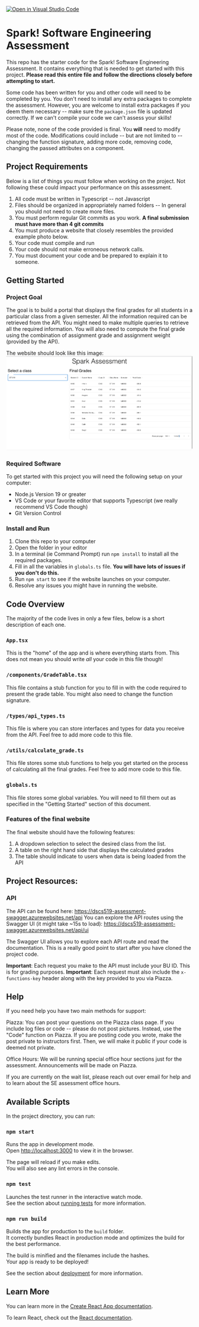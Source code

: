 [![Open in Visual Studio Code](https://classroom.github.com/assets/open-in-vscode-c66648af7eb3fe8bc4f294546bfd86ef473780cde1dea487d3c4ff354943c9ae.svg)](https://classroom.github.com/online_ide?assignment_repo_id=9818519&assignment_repo_type=AssignmentRepo)
# Spark! Software Engineering Assessment

This repo has the starter code for the Spark! Software Engineering Assessment. It contains everything that is needed to get started with this project. **Please read this entire file and follow the directions closely before attempting to start.**

Some code has been written for you and other code will need to be completed by you. You don't need to install any extra packages to complete the assessment. However, you are welcome to install extra packages if you deem them necessary -- make sure the `package.json` file is updated correctly. If we can't compile your code we can't assess your skills!

Please note, none of the code provided is final. You **will** need to modify most of the code. Modifications could include -- but are not limited to -- changing the function signature, adding more code, removing code, changing the passed attributes on a component.

## Project Requirements

Below is a list of things you must follow when working on the project. Not following these could impact your performance on this assessment.

1. All code must be written in Typescript -- not Javascript
2. Files should be organized in appropriately named folders -- In general you should not need to create more files.
3. You must perform regular Git commits as you work. **A final submission must have more than 4 git commits**
4. You must produce a website that closely resembles the provided example photo below.
5. Your code must compile and run
6. Your code should not make erroneous network calls.
7. You must document your code and be prepared to explain it to someone.

## Getting Started

### Project Goal

The goal is to build a portal that displays the final grades for all students in a particular class from a given semester. All the information required can be retrieved from the API. You might need to make multiple queries to retrieve all the required information. You will also need to compute the final grade using the combination of assignment grade and assignment weight (provided by the API).

The website should look like this image:
![](image.png)

### Required Software

To get started with this project you will need the following setup on your computer:

- Node.js Version 19 or greater
- VS Code or your favorite editor that supports Typescript (we really recommend VS Code though)
- Git Version Control

### Install and Run

1. Clone this repo to your computer
2. Open the folder in your editor
3. In a terminal (ie Command Prompt) run `npm install` to install all the required packages.
4. Fill in all the variables in `globals.ts` file. **You will have lots of issues if you don't do this.**
5. Run `npm start` to see if the website launches on your computer.
6. Resolve any issues you might have in running the website.

## Code Overview

The majority of the code lives in only a few files, below is a short description of each one.

### `App.tsx`

This is the "home" of the app and is where everything starts from. This does not mean you should write _all_ your code in this file though!

### `/components/GradeTable.tsx`

This file contains a stub function for you to fill in with the code required to present the grade table. You might also need to change the function signature.

### `/types/api_types.ts`

This file is where you can store interfaces and types for data you receive from the API. Feel free to add more code to this file.

### `/utils/calculate_grade.ts`

This file stores some stub functions to help you get started on the process of calculating all the final grades. Feel free to add more code to this file.

### `globals.ts`

This file stores some global variables. You will need to fill them out as specified in the "Getting Started" section of this document.

### Features of the final website

The final website should have the following features:

1. A dropdown selection to select the desired class from the list.
2. A table on the right hand side that displays the calculated grades
3. The table should indicate to users when data is being loaded from the API

## Project Resources:

### API

The API can be found here: https://dscs519-assessment-swagger.azurewebsites.net/api
You can explore the API routes using the Swagger UI (it might take ~15s to load): https://dscs519-assessment-swagger.azurewebsites.net/api/ui

The Swagger UI allows you to explore each API route and read the documentation. This is a really good point to start after you have cloned the project code.

**Important**: Each request you make to the API must include your BU ID. This is for grading purposes.
**Important**: Each request must also include the `x-functions-key` header along with the key provided to you via Piazza.

## Help

If you need help you have two main methods for support:

Piazza: You can post your questions on the Piazza class page. If you include log files or code -- please do not post pictures. Instead, use the "Code" function on Piazza. If you are posting code you wrote, make the post private to instructors first. Then, we will make it public if your code is deemed not private.

Office Hours: We will be running special office hour sections just for the assessment. Announcements will be made on Piazza.

If you are currently on the wait list, please reach out over email for help and to learn about the SE assessment office hours.

## Available Scripts

In the project directory, you can run:

### `npm start`

Runs the app in development mode.\
Open [http://localhost:3000](http://localhost:3000) to view it in the browser.

The page will reload if you make edits.\
You will also see any lint errors in the console.

### `npm test`

Launches the test runner in the interactive watch mode.\
See the section about [running tests](https://facebook.github.io/create-react-app/docs/running-tests) for more information.

### `npm run build`

Builds the app for production to the `build` folder.\
It correctly bundles React in production mode and optimizes the build for the best performance.

The build is minified and the filenames include the hashes.\
Your app is ready to be deployed!

See the section about [deployment](https://facebook.github.io/create-react-app/docs/deployment) for more information.

## Learn More

You can learn more in the [Create React App documentation](https://facebook.github.io/create-react-app/docs/getting-started).

To learn React, check out the [React documentation](https://reactjs.org/).
